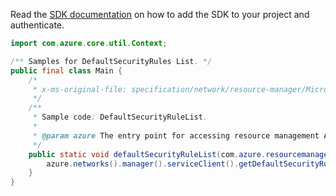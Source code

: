 Read the [SDK documentation](https://github.com/Azure/azure-sdk-for-java/blob/azure-resourcemanager_2.15.0/sdk/resourcemanager/azure-resourcemanager/README.md) on how to add the SDK to your project and authenticate.

```java
import com.azure.core.util.Context;

/** Samples for DefaultSecurityRules List. */
public final class Main {
    /*
     * x-ms-original-file: specification/network/resource-manager/Microsoft.Network/stable/2021-05-01/examples/DefaultSecurityRuleList.json
     */
    /**
     * Sample code: DefaultSecurityRuleList.
     *
     * @param azure The entry point for accessing resource management APIs in Azure.
     */
    public static void defaultSecurityRuleList(com.azure.resourcemanager.AzureResourceManager azure) {
        azure.networks().manager().serviceClient().getDefaultSecurityRules().list("testrg", "nsg1", Context.NONE);
    }
}
```
